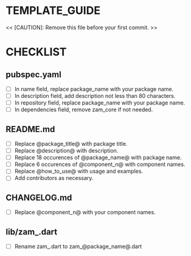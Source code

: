 # TEMPLATE_GUIDE
<< [CAUTION]: Remove this file before your first commit. >>

# CHECKLIST

## pubspec.yaml

- [ ] In name field, replace package_name with your package name.
- [ ] In description field, add description not less than 80 characters.
- [ ] In repository field, replace package_name with your package name.
- [ ] In dependencies field, remove zam_core if not needed.

## README.md
- [ ] Replace @package_title@ with package title.
- [ ] Replace @description@ with description.
- [ ] Replace 18 occurences of @package_name@ with package name.
- [ ] Replace 6 occurences of @component_n@ with component names.
- [ ] Replace @how_to_use@ with usage and examples.
- [ ] Add contributors as necessary.

## CHANGELOG.md

- [ ] Replace @component_n@ with your component names.

## lib/zam_.dart

- [ ] Rename zam_.dart to zam_@package_name@.dart
